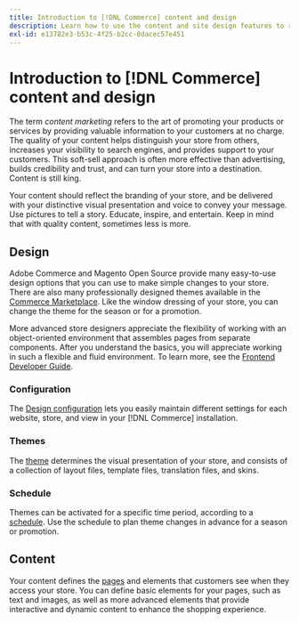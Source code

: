 ```yaml
---
title: Introduction to [!DNL Commerce] content and design
description: Learn how to use the content and site design features to reflect your branding and style on your store.
exl-id: e13782e3-b53c-4f25-b2cc-8dacec57e451
---
```

# Introduction to [!DNL Commerce] content and design

The term _content marketing_ refers to the art of promoting your products or services by providing valuable information to your customers at no charge. The quality of your content helps distinguish your store from others, increases your visibility to search engines, and provides support to your customers. This soft-sell approach is often more effective than advertising, builds credibility and trust, and can turn your store into a destination. Content is still king.

Your content should reflect the branding of your store, and be delivered with your distinctive visual presentation and voice to convey your message. Use pictures to tell a story. Educate, inspire, and entertain. Keep in mind that with quality content, sometimes less is more.

## Design

Adobe Commerce and Magento Open Source provide many easy-to-use design options that you can use to make simple changes to your store. There are also many professionally designed themes available in the [Commerce Marketplace](../getting-started/commerce-marketplace.md). Like the window dressing of your store, you can change the theme for the season or for a promotion.

More advanced store designers appreciate the flexibility of working with an object-oriented environment that assembles pages from separate components. After you understand the basics, you will appreciate working in such a flexible and fluid environment. To learn more, see the [Frontend Developer Guide][1].

### Configuration

The [Design configuration](configuration.md) lets you easily maintain different settings for each website, store, and view in your [!DNL Commerce] installation.

### Themes

The [theme](themes.md) determines the visual presentation of your store, and consists of a collection of layout files, template files, translation files, and skins.

### Schedule

Themes can be activated for a specific time period, according to a [schedule](schedule.md). Use the schedule to plan theme changes in advance for a season or promotion.

## Content

Your content defines the [pages](pages.md) and elements that customers see when they access your store. You can define basic elements for your pages, such as text and images, as well as more advanced elements that provide interactive and dynamic content to enhance the shopping experience.

[1]: https://developer.adobe.com/commerce/frontend-core/guide/
